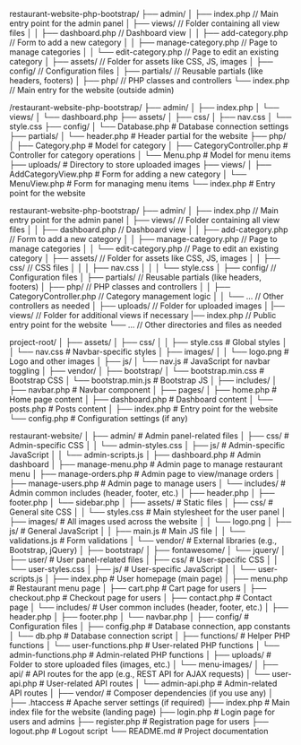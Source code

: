 restaurant-website-php-bootstrap/
├── admin/
│   ├── index.php                 // Main entry point for the admin panel
│   ├── views/                    // Folder containing all view files
│   │   ├── dashboard.php         // Dashboard view
│   │   ├── add-category.php      // Form to add a new category
│   │   ├── manage-category.php   // Page to manage categories
│   │   └── edit-category.php     // Page to edit an existing category
│   ├── assets/                   // Folder for assets like CSS, JS, images
│   ├── config/                   // Configuration files
│   ├── partials/                 // Reusable partials (like headers, footers)
│   ├── php/                      // PHP classes and controllers
└── index.php                     // Main entry for the website (outside admin)



/restaurant-website-php-bootstrap/
├── admin/
│   ├── index.php
│   └── views/
│       └── dashboard.php
├── assets/
│   ├── css/
│       ├── nav.css
│       └── style.css
├── config/
│   └── Database.php          # Database connection settings
├── partials/
│   └── header.php            # Header partial for the website
├── php/
│   ├── Category.php          # Model for category
│   ├── CategoryController.php # Controller for category operations
│   └── Menu.php              # Model for menu items
├── uploads/                  # Directory to store uploaded images
├── views/
│   ├── AddCategoryView.php   # Form for adding a new category
│   └── MenuView.php          # Form for managing menu items
└── index.php                 # Entry point for the website

restaurant-website-php-bootstrap/
├── admin/
│   ├── index.php                  // Main entry point for the admin panel
│   ├── views/                     // Folder containing all view files
│   │   ├── dashboard.php          // Dashboard view
│   │   ├── add-category.php       // Form to add a new category
│   │   ├── manage-category.php     // Page to manage categories
│   │   └── edit-category.php      // Page to edit an existing category
│   ├── assets/                    // Folder for assets like CSS, JS, images
│   │   ├── css/                   // CSS files
│   │   │   ├── nav.css
│   │   │   └── style.css
│   ├── config/                    // Configuration files
│   ├── partials/                  // Reusable partials (like headers, footers)
│   ├── php/                       // PHP classes and controllers
│   │   ├── CategoryController.php  // Category management logic
│   │   └── ...                    // Other controllers as needed
│   ├── uploads/                   // Folder for uploaded images
│   |── views/                     // Folder for additional views if necessary
    |── index.php                      // Public entry point for the website
└── ...                            // Other directories and files as needed


project-root/
│
├── assets/
│   ├── css/
│   │   ├── style.css        # Global styles
│   │   └── nav.css          # Navbar-specific styles
│   ├── images/
│   │   └── logo.png         # Logo and other images
│   ├── js/
│       └── nav.js           # JavaScript for navbar toggling
│
├── vendor/
│   ├── bootstrap/
│       └── bootstrap.min.css # Bootstrap CSS
│       └── bootstrap.min.js  # Bootstrap JS
│
├── includes/
│   ├── navbar.php           # Navbar component
│
├── pages/
│   ├── home.php             # Home page content
│   ├── dashboard.php        # Dashboard content
│   └── posts.php            # Posts content
│
├── index.php                # Entry point for the website
└── config.php               # Configuration settings (if any)



restaurant-website/
│
├── admin/                  # Admin panel-related files
│   ├── css/                # Admin-specific CSS
│   │   └── admin-styles.css
│   ├── js/                 # Admin-specific JavaScript
│   │   └── admin-scripts.js
│   ├── dashboard.php       # Admin dashboard
│   ├── manage-menu.php     # Admin page to manage restaurant menu
│   ├── manage-orders.php   # Admin page to view/manage orders
│   ├── manage-users.php    # Admin page to manage users
│   └── includes/           # Admin common includes (header, footer, etc.)
│       ├── header.php
│       ├── footer.php
│       └── sidebar.php
│
├── assets/                 # Static files
│   ├── css/                # General site CSS
│   │   └── styles.css      # Main stylesheet for the user panel
│   ├── images/             # All images used across the website
│   │   └── logo.png
│   ├── js/                 # General JavaScript
│   │   ├── main.js         # Main JS file
│   │   └── validations.js  # Form validations
│   └── vendor/             # External libraries (e.g., Bootstrap, jQuery)
│       ├── bootstrap/
│       ├── fontawesome/
│       └── jquery/
│
├── user/                   # User panel-related files
│   ├── css/                # User-specific CSS
│   │   └── user-styles.css
│   ├── js/                 # User-specific JavaScript
│   │   └── user-scripts.js
│   ├── index.php           # User homepage (main page)
│   ├── menu.php            # Restaurant menu page
│   ├── cart.php            # Cart page for users
│   ├── checkout.php        # Checkout page for users
│   ├── contact.php         # Contact page
│   └── includes/           # User common includes (header, footer, etc.)
│       ├── header.php
│       ├── footer.php
│       └── navbar.php
│
├── config/                 # Configuration files
│   ├── config.php          # Database connection, app constants
│   └── db.php              # Database connection script
│
├── functions/              # Helper PHP functions
│   └── user-functions.php  # User-related PHP functions
│   └── admin-functions.php # Admin-related PHP functions
│
├── uploads/                # Folder to store uploaded files (images, etc.)
│   └── menu-images/
│
├── api/                    # API routes for the app (e.g., REST API for AJAX requests)
│   └── user-api.php        # User-related API routes
│   └── admin-api.php       # Admin-related API routes
│
├── vendor/                 # Composer dependencies (if you use any)
│
├── .htaccess               # Apache server settings (if required)
├── index.php               # Main index file for the website (landing page)
├── login.php               # Login page for users and admins
├── register.php            # Registration page for users
├── logout.php              # Logout script
└── README.md               # Project documentation
